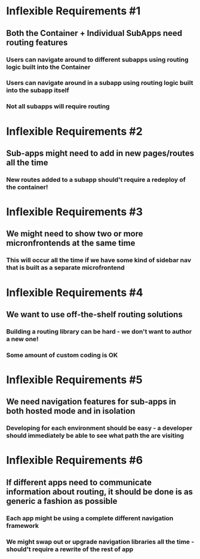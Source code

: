 # Inflexible Requirements #1

## Both the Container + Individual SubApps need routing features

### Users can navigate around to different subapps using routing logic built into the Container

### Users can navigate around in a subapp using routing logic built into the subapp itself

### Not all subapps will require routing

# Inflexible Requirements #2

## Sub-apps might need to add in new pages/routes all the time

### New routes added to a subapp should't require a redeploy of the container!

# Inflexible Requirements #3

## We might need to show two or more micronfrontends at the same time

### This will occur all the time if we have some kind of sidebar nav that is built as a separate microfrontend

# Inflexible Requirements #4

## We want to use off-the-shelf routing solutions

### Building a routing library can be hard - we don't want to author a new one!

### Some amount of custom coding is OK

# Inflexible Requirements #5

## We need navigation features for sub-apps in both hosted mode and in isolation

### Developing for each environment should be easy - a developer should immediately be able to see what path the are visiting

# Inflexible Requirements #6

## If different apps need to communicate information about routing, it should be done is as generic a fashion as possible

### Each app might be using a complete different navigation framework

### We might swap out or upgrade navigation libraries all the time - should't require a rewrite of the rest of app
